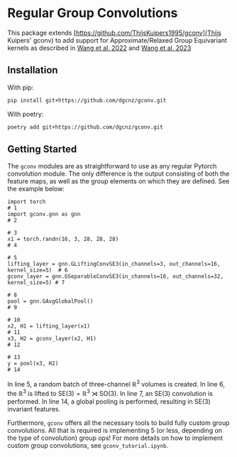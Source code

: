 # Regular Group Convolutions

This package extends [https://github.com/ThijsKuipers1995/gconv](Thijs Kuipers' gconv) to add support for Approximate/Relaxed Group Equivariant kernels as described in [Wang et al. 2022](https://arxiv.org/abs/2201.11969) and [Wang et al. 2023](https://openreview.net/forum?id=B8EpSHEp9j)

## Installation

With pip:
```sh
pip install git+https://github.com/dgcnz/gconv.git
```
With poetry:
```sh
poetry add git+https://github.com/dgcnz/gconv.git
```

## Getting Started

The `gconv` modules are as straightforward to use as any regular Pytorch convolution module. The only difference is the output consisting of both the feature maps, as well as the group elements on which they are defined. See the example below:

```python3
import torch                                                                        # 1
import gconv.gnn as gnn                                                             # 2
                                                                                    # 3
x1 = torch.randn(16, 3, 28, 28, 28)                                                 # 4
                                                                                    # 5
lifting_layer = gnn.GLiftingConvSE3(in_channels=3, out_channels=16, kernel_size=5)  # 6
gconv_layer = gnn.GSeparableConvSE3(in_channels=16, out_channels=32, kernel_size=5) # 7
                                                                                    # 8
pool = gnn.GAvgGlobalPool()                                                         # 9
                                                                                    # 10
x2, H1 = lifting_layer(x1)                                                          # 11
x3, H2 = gconv_layer(x2, H1)                                                        # 12
                                                                                    # 13
y = pool(x3, H2)                                                                    # 14
```

In line 5, a random batch of three-channel $\mathbb{R}^3$ volumes is created. In line 6, the $\mathbb{R}^3$ is lifted to $\text{SE}(3) = \mathbb{R}^3 \rtimes \text{SO}(3)$.  In line 7, an $\text{SE}(3)$ convolution is performed. In line 14, a global pooling is performed, resulting in $\text{SE}(3)$ invariant features.

Furthermore, `gconv` offers all the necessary tools to build fully custom group convolutions. All that is required is implementing 5 (or less, depending on the type of convolution) group ops! For more details on how to implement custom group convolutions, see `gconv_tutorial.ipynb`.
